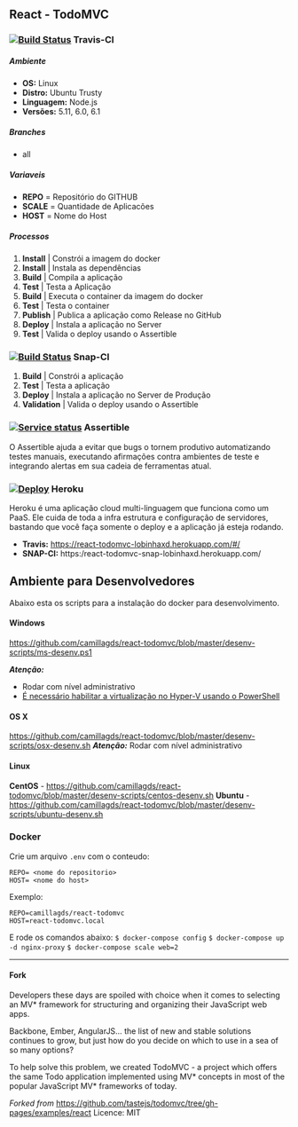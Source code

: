 React - TodoMVC
--------------

### [![Build Status](https://travis-ci.org/camillagds/react-todomvc.svg?branch=master)](https://travis-ci.org/camillagds/react-todomvc) Travis-CI 

##### Ambiente
* __OS:__ Linux
* __Distro:__ Ubuntu Trusty
* __Linguagem:__ Node.js
* __Versões:__ 5.11, 6.0, 6.1

##### Branches
* all

##### Variaveis
* __REPO__ = Repositório do GITHUB
* __SCALE__ = Quantidade de Aplicacões
* __HOST__ = Nome do Host

##### Processos
1. **Install** | Constrói a imagem do docker
2. **Install** | Instala as dependências
3. **Build** | Compila a aplicação
4. **Test** | Testa a Aplicação
5. **Build** | Executa o container da imagem do docker
6. **Test** | Testa o container
7. **Publish** | Publica a aplicação como Release no GitHub
8. **Deploy** | Instala a aplicação no Server
10. **Test** | Valida o deploy usando o Assertible

### [![Build Status](https://app.snap-ci.com/camillagds/react-todomvc/branch/master/build_image)](https://app.snap-ci.com/camillagds/react-todomvc/branch/master) Snap-CI

1. **Build** | Constrói a aplicação
2. **Test** | Testa a aplicação
3. **Deploy** | Instala a aplicação no Server de Produção
4. **Validation** | Valida o deploy usando o Assertible

### [![Service status](https://assertible.com/apis/24213304-c745-420f-8cc5-9bc4ea5013c9/status?api_token=3zsHNBwvKyKrL5iz)](https://assertible.com/dashboard#/services/24213304-c745-420f-8cc5-9bc4ea5013c9) Assertible

O Assertible ajuda a evitar que bugs o tornem produtivo automatizando testes manuais, executando afirmações contra ambientes de teste e integrando alertas em sua cadeia de ferramentas atual.

### [![Deploy](https://www.herokucdn.com/deploy/button.svg)](https://heroku.com/deploy) Heroku

Heroku é uma aplicação cloud multi-linguagem que funciona como um PaaS. Ele cuida de toda a infra estrutura e configuração de servidores, bastando que você faça somente o deploy e a aplicação já esteja rodando. 

* __Travis:__ https://react-todomvc-lobinhaxd.herokuapp.com/#/
* __SNAP-CI:__ https:/react-todomvc-snap-lobinhaxd.herokuapp.com/

## Ambiente para Desenvolvedores
Abaixo esta os scripts para a instalação do docker para desenvolvimento.
#### Windows
https://github.com/camillagds/react-todomvc/blob/master/desenv-scripts/ms-desenv.ps1

__*Atenção:*__
* Rodar com nível administrativo
* [É necessário habilitar a virtualização no Hyper-V usando o PowerShell](https://docs.microsoft.com/en-us/virtualization/hyper-v-on-windows/quick-start/enable-hyper-venable-virtualization-in-hyper-v)
#### OS X
https://github.com/camillagds/react-todomvc/blob/master/desenv-scripts/osx-desenv.sh
__*Atenção:*__
Rodar com nível administrativo
#### Linux
__CentOS__ - https://github.com/camillagds/react-todomvc/blob/master/desenv-scripts/centos-desenv.sh
__Ubuntu__ - https://github.com/camillagds/react-todomvc/blob/master/desenv-scripts/ubuntu-desenv.sh
### Docker

Crie um arquivo `.env` com o conteudo:
```
REPO= <nome do repositorio>
HOST= <nome do host>
```
Exemplo:
```
REPO=camillagds/react-todomvc
HOST=react-todomvc.local
```
E rode os comandos abaixo:
`$ docker-compose config`
`$ docker-compose up -d nginx-proxy`
`$ docker-compose scale web=2`

-------
#### Fork

Developers these days are spoiled with choice when it comes to selecting an MV* framework for structuring and organizing their JavaScript web apps.

Backbone, Ember, AngularJS… the list of new and stable solutions continues to grow, but just how do you decide on which to use in a sea of so many options?

To help solve this problem, we created TodoMVC - a project which offers the same Todo application implemented using MV* concepts in most of the popular JavaScript MV* frameworks of today.

*Forked from* https://github.com/tastejs/todomvc/tree/gh-pages/examples/react
Licence: MIT

